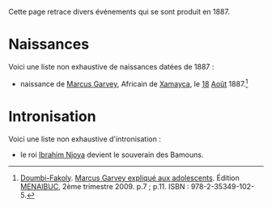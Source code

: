 <!-- TITLE: 1887 -->
<!-- SUBTITLE: Événements datant de 1887 -->

Cette page retrace divers événements qui se sont produit en 1887.

# Naissances
Voici une liste non exhaustive de naissances datées de 1887 :
* naissance de [Marcus Garvey](/personnalite/homme/polymathe/caraibes/midi/colonie/xamayca/marcus-gavey), Africain de [Xamayca](/geographie/ile/caraibes/midi/xamayca), le [18](/histoire/date/calendrier-gregorien/par-jour/18) [Août](/histoire/date/calendrier-gregorien/par-mois/aout) 1887.[^1]

# Intronisation
Voici une liste non exhaustive d'intronisation :
* le roi [Ibrahim Njoya](/personnalite/homme/noble/souverain/roi/afrique/centre/bamoun/ibrahim-njoya) devient le souverain des Bamouns.


[^1]: [Doumbi-Fakoly](/personnalite/homme/guerrier/afrique/nord-ouest/empire/mali/fakoli-manden). [Marcus Garvey expliqué aux adolescents](/ouvrage/documentaire/marcus-garvey-explique-aux-adolescents). Édition [MENAIBUC](/organisme/editeur/menaibuc), 2ème trimestre 2009. p.7 ; p.11. ISBN : 978-2-35349-102-5.
